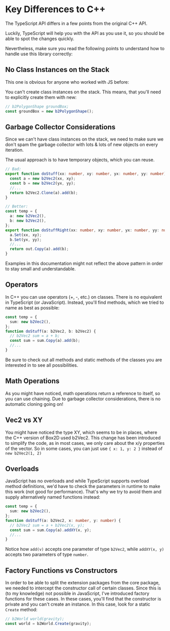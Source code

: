 # Key Differences to C++

The TypeScript API differs in a few points from the original C++ API.

Luckily, TypeScript will help you with the API as you use it, so you should be able to spot the changes quickly.

Nevertheless, make sure you read the following points to understand how to handle use this library correctly:

## No Class Instances on the Stack

This one is obvious for anyone who worked with JS before:

You can't create class instances on the stack. This means, that you'll need to explicitly create them with new:

```ts
// b2PolygonShape groundBox;
const groundBox = new b2PolygonShape();
```

## Garbage Collector Considerations

Since we can't have class instances on the stack, we need to make sure we don't spam the garbage collector with lots & lots of new objects on every iteration.

The usual approach is to have temporary objects, which you can reuse.

```ts
// Bad:
export function doStuff(xx: number, xy: number, yx: number, yy: number) {
  const a = new b2Vec2(xx, xy);
  const b = new b2Vec2(yx, yy);
  //...
  return b2Vec2.Clone(a).add(b);
}

// Better:
const temp = {
  a: new b2Vec2(),
  b: new b2Vec2(),
};
export function doStuffRight(xx: number, xy: number, yx: number, yy: number, out: b2Vec2) {
  a.Set(xx, xy);
  b.Set(yx, yy);
  //...
  return out.Copy(a).add(b);
}
```

Examples in this documentation might not reflect the above pattern in order to stay small and understandable.

## Operators

In C++ you can use operators (+, -, etc.) on classes. There is no equivalent in TypeScript (or JavaScript). Instead, you'll find methods, which we tried to name as best as possible:

```ts
const temp = {
  sum: new b2Vec2(),
};
function doStuff(a: b2Vec2, b: b2Vec2) {
  // b2Vec2 sum = a + b;
  const sum = sum.Copy(a).add(b);
  //...
}
```

Be sure to check out all methods and static methods of the classes you are interested in to see all possibilities.

## Math Operations

As you might have noticed, math operations return a reference to itself, so you can use chaining. Due to garbage collector considerations, there is no automatic cloning going on!

## Vec2 vs XY

You might have noticed the type XY, which seems to be in places, where the C++ version of Box2D used b2Vec2.
This change has been introduced to simplify the code, as in most cases, we only care about the x/y properties of the vector.
So in some cases, you can just use `{ x: 1, y: 2 }` instead of `new b2Vec2(1, 2)`

## Overloads

JavaScript has no overloads and while TypeScript supports overload method definitions, we'd have to check the parameters in runtime to make this work (not good for performance). That's why we try to avoid them and supply alternatively named functions instead:

```ts
const temp = {
  sum: new b2Vec2(),
};
function doStuff(a: b2Vec2, x: number, y: number) {
  // b2Vec2 sum = a + b2Vec2(x, y);
  const sum = sum.Copy(a).addXY(x, y);
  //...
}
```

Notice how `add(v)` accepts one parameter of type `b2Vec2`, while `addXY(x, y)` accepts two parameters of type `number`.

## Factory Functions vs Constructors

In order to be able to split the extension packages from the core package, we needed to intercept the constructor call of certain classes. Since this is (to my knowledge) not possible in JavaScript, I've introduced factory functions for these cases. In these cases, you'll find that the constructor is private and you can't create an instance. In this case, look for a static `Create` method:

```ts
// b2World world(gravity);
const world = b2World.Create(gravity);
```
